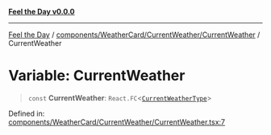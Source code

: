 [**Feel the Day v0.0.0**](../../../../../README.md)

***

[Feel the Day](../../../../../README.md) / [components/WeatherCard/CurrentWeather/CurrentWeather](../README.md) / CurrentWeather

# Variable: CurrentWeather

> `const` **CurrentWeather**: `React.FC`\<[`CurrentWeatherType`](../../types/currentWeather/interfaces/CurrentWeatherType.md)\>

Defined in: [components/WeatherCard/CurrentWeather/CurrentWeather.tsx:7](https://github.com/HyeinKang/feel-the-day/blob/6b0d3fb3bda5bce2accd42bfbaa4c5a46f07891e/src/components/WeatherCard/CurrentWeather/CurrentWeather.tsx#L7)

